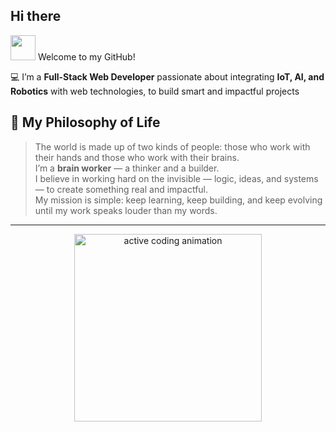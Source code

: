 ## Hi there

<img src="https://media.giphy.com/media/hvRJCLFzcasrR4ia7z/giphy.gif" width="40px" /> Welcome to my GitHub!  

💻 I’m a **Full-Stack Web Developer** passionate about integrating **IoT, AI, and Robotics** with web technologies, to build smart and impactful projects

## 🧭 My Philosophy of Life  

> The world is made up of two kinds of people: those who work with their hands and those who work with their brains.  
> I’m a **brain worker** — a thinker and a builder.  
> I believe in working hard on the invisible — logic, ideas, and systems —  to create something real and impactful.  
> My mission is simple: keep learning, keep building, and keep evolving  
> until my work speaks louder than my words.

---

<p align="center">
  <img src="https://media.giphy.com/media/l41lZxzroU33typuU/giphy.gif" width="300" alt="active coding animation"/>
</p>
